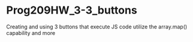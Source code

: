 # Prog209HW_3-3_buttons
Creating and using 3 buttons that execute JS code utilize the array.map() capability and more 
